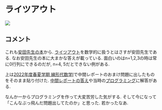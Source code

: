 #  ライツアウト

![](https://masataka123.github.io/blog3/picture/lightsout_jp.jpg)

## コメント
これも[安田先生の本](https://www.amazon.co.jp/ゲームで大学数学入門-スプラウトからオイラー-ゲッターまで-安田-健彦/dp/4320113446)から. [ライツアウト](https://ja.wikipedia.org/wiki/ライツアウト)を数学的に扱うとはさすが安田先生である. 
なお安田先生の本に大まかな答えが載っている. 
面白いのはn=1,2,3の時は常に0行列にできるのだが, n=4, 5だとできない例がある. 
 
上は[2022年度春夏学期 線形代数学I](https://masataka123.github.io/2022_summer_LA/)で中間レポートのおまけ問題に出したものをそのまま貼り付けた. [中間レポートの答え](https://github.com/masataka123/2022_summer_LA/blob/main/material/0_中間レポート_2022s_解答.pdf)や当時の[プログラミング](https://github.com/masataka123/2022_summer_LA/blob/main/material/0_midterm_report_2022s.ipynb)に解答がある. 

なんか一からプログラミングを作って大変苦労した気がする. そして今になって「こんなぶっ飛んだ問題出してたのか」と思った. 若かったなあ. 
